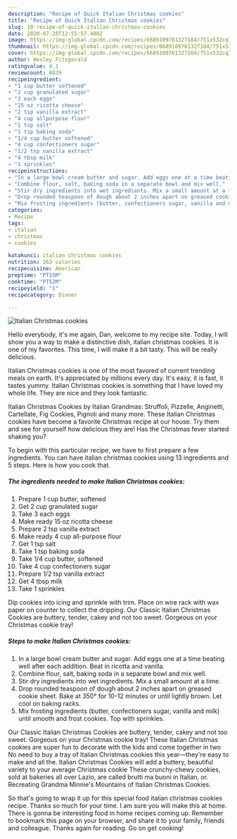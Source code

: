 ```yaml
---
description: "Recipe of Quick Italian Christmas cookies"
title: "Recipe of Quick Italian Christmas cookies"
slug: 10-recipe-of-quick-italian-christmas-cookies
date: 2020-07-20T12:55:57.480Z
image: https://img-global.cpcdn.com/recipes/6689109761327104/751x532cq70/italian-christmas-cookies-recipe-main-photo.jpg
thumbnail: https://img-global.cpcdn.com/recipes/6689109761327104/751x532cq70/italian-christmas-cookies-recipe-main-photo.jpg
cover: https://img-global.cpcdn.com/recipes/6689109761327104/751x532cq70/italian-christmas-cookies-recipe-main-photo.jpg
author: Wesley Fitzgerald
ratingvalue: 4.1
reviewcount: 8829
recipeingredient:
- "1 cup butter softened"
- "2 cup granulated sugar"
- "3 each eggs"
- "15 oz ricotta cheese"
- "2 tsp vanilla extract"
- "4 cup allpurpose flour"
- "1 tsp salt"
- "1 tsp baking soda"
- "1/4 cup butter softened"
- "4 cup confectioners sugar"
- "1/2 tsp vanilla extract"
- "4 tbsp milk"
- "1 sprinkles"
recipeinstructions:
- "In a large bowl cream butter and sugar. Add eggs one at a time beating well after each addition. Beat in ricotta and vanilla."
- "Combine flour, salt, baking soda in a separate bowl and mix well."
- "Stir dry ingredients into wet ingredients. Mix a small amount at a time."
- "Drop rounded teaspoon of dough about 2 inches apart on greased cookie sheet. Bake at 350° for 10-12 minutes or until lightly brown. Let cool on baking racks."
- "Mix frosting ingredients (butter, confectioners sugar, vanilla and milk) until smooth and frost cookies. Top with sprinkles."
categories:
- Recipe
tags:
- italian
- christmas
- cookies

katakunci: italian christmas cookies 
nutrition: 263 calories
recipecuisine: American
preptime: "PT15M"
cooktime: "PT52M"
recipeyield: "1"
recipecategory: Dinner

---
```



![Italian Christmas cookies](https://img-global.cpcdn.com/recipes/6689109761327104/751x532cq70/italian-christmas-cookies-recipe-main-photo.jpg)

Hello everybody, it's me again, Dan, welcome to my recipe site. Today, I will show you a way to make a distinctive dish, italian christmas cookies. It is one of my favorites. This time, I will make it a bit tasty. This will be really delicious.

Italian Christmas cookies is one of the most favored of current trending meals on earth. It's appreciated by millions every day. It's easy, it is fast, it tastes yummy. Italian Christmas cookies is something that I have loved my whole life. They are nice and they look fantastic.

Italian Christmas Cookies by Italian Grandmas: Struffoli, Pizzelle, Anginetti, Cartellate, Fig Cookies, Pignoli and many more. These Italian Christmas cookies have become a favorite Christmas recipe at our house. Try them and see for yourself how delicious they are! Has the Christmas fever started shaking you?


To begin with this particular recipe, we have to first prepare a few ingredients. You can have italian christmas cookies using 13 ingredients and 5 steps. Here is how you cook that.

<!--inarticleads1-->

##### The ingredients needed to make Italian Christmas cookies:

1. Prepare 1 cup butter, softened
1. Get 2 cup granulated sugar
1. Take 3 each eggs
1. Make ready 15 oz ricotta cheese
1. Prepare 2 tsp vanilla extract
1. Make ready 4 cup all-purpose flour
1. Get 1 tsp salt
1. Take 1 tsp baking soda
1. Take 1/4 cup butter, softened
1. Take 4 cup confectioners sugar
1. Prepare 1/2 tsp vanilla extract
1. Get 4 tbsp milk
1. Take 1 sprinkles


Dip cookies into icing and sprinkle with trim. Place on wire rack with wax paper on counter to collect the dripping. Our Classic Italian Christmas Cookies are buttery, tender, cakey and not too sweet. Gorgeous on your Christmas cookie tray! 

<!--inarticleads2-->

##### Steps to make Italian Christmas cookies:

1. In a large bowl cream butter and sugar. Add eggs one at a time beating well after each addition. Beat in ricotta and vanilla.
1. Combine flour, salt, baking soda in a separate bowl and mix well.
1. Stir dry ingredients into wet ingredients. Mix a small amount at a time.
1. Drop rounded teaspoon of dough about 2 inches apart on greased cookie sheet. Bake at 350° for 10-12 minutes or until lightly brown. Let cool on baking racks.
1. Mix frosting ingredients (butter, confectioners sugar, vanilla and milk) until smooth and frost cookies. Top with sprinkles.


Our Classic Italian Christmas Cookies are buttery, tender, cakey and not too sweet. Gorgeous on your Christmas cookie tray! These Italian Christmas cookies are super fun to decorate with the kids and come together in two No need to buy a tray of Italian Christmas cookies this year—they&#39;re easy to make and all the. Italian Christmas Cookies will add a buttery, beautiful variety to your average Christmas cookie These crunchy-chewy cookies, sold at bakeries all over Lazio, are called brutti ma buoni in Italian, or. Recreating Grandma Minnie&#39;s Mountains of Italian Christmas Cookies. 

So that's going to wrap it up for this special food italian christmas cookies recipe. Thanks so much for your time. I am sure you will make this at home. There is gonna be interesting food in home recipes coming up. Remember to bookmark this page on your browser, and share it to your family, friends and colleague. Thanks again for reading. Go on get cooking!
